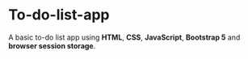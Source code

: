 # To-do-list-app
A basic to-do list app using **HTML**, **CSS**, **JavaScript**, **Bootstrap 5** and **browser session storage**.
